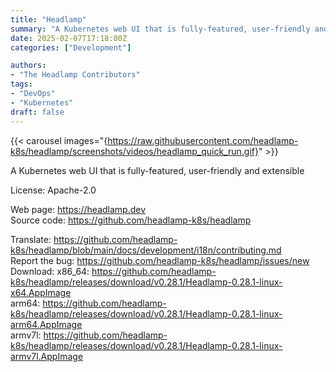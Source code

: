 ```yaml
---
title: "Headlamp"
summary: "A Kubernetes web UI that is fully-featured, user-friendly and extensible"
date: 2025-02-07T17:18:00Z
categories: ["Development"]

authors:
- "The Headlamp Contributors"
tags: 
- "DevOps"
- "Kubernetes"
draft: false
---
```


{{< carousel images="{https://raw.githubusercontent.com/headlamp-k8s/headlamp/screenshots/videos/headlamp_quick_run.gif}" >}}

A Kubernetes web UI that is fully-featured, user-friendly and extensible

License: Apache-2.0

Web page: <https://headlamp.dev>  
Source code: <https://github.com/headlamp-k8s/headlamp>

Translate: <https://github.com/headlamp-k8s/headlamp/blob/main/docs/development/i18n/contributing.md>  
Report the bug: <https://github.com/headlamp-k8s/headlamp/issues/new>  
Download:   x86_64: <https://github.com/headlamp-k8s/headlamp/releases/download/v0.28.1/Headlamp-0.28.1-linux-x64.AppImage>  
            arm64: <https://github.com/headlamp-k8s/headlamp/releases/download/v0.28.1/Headlamp-0.28.1-linux-arm64.AppImage>  
            armv7l: <https://github.com/headlamp-k8s/headlamp/releases/download/v0.28.1/Headlamp-0.28.1-linux-armv7l.AppImage>  
